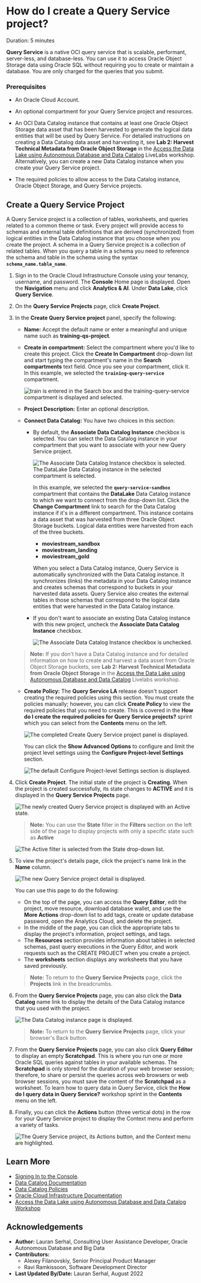 # How do I create a Query Service project?
Duration: 5 minutes

**Query Service** is a native OCI query service that is scalable, performant, server-less, and database-less. You can use it to access Oracle Object Storage data using Oracle SQL without requiring you to create or maintain a database. You are only charged for the queries that you submit.

### Prerequisites
* An Oracle Cloud Account.
* An optional compartment for your Query Service project and resources.
* An OCI Data Catalog instance that contains at least one Oracle Object Storage data asset that has been harvested to generate the logical data entities that will be used by Query Service. For detailed instructions on creating a Data Catalog data asset and harvesting it, see **Lab 2: Harvest Technical Metadata from Oracle Object Storage** in the [Access the Data Lake using Autonomous Database and Data Catalog](https://apexapps.oracle.com/pls/apex/dbpm/r/livelabs/view-workshop?wid=877) LiveLabs workshop. Alternatively, you can create a new Data Catalog instance when you create your Query Service project.

* The required policies to allow access to the Data Catalog instance, Oracle Object Storage, and Query Service projects.

## Create a Query Service Project

A Query Service project is a collection of tables, worksheets, and queries related to a common theme or task. Every project will provide access to schemas and external table definitions that are derived (synchronized) from logical entities in the Data Catalog instance that you choose when you create the project. A schema in a Query Service project is a collection of related tables. When you query a table in a schema you need to reference the schema and table in the schema using the syntax **`schema_name.table_name`**.

1. Sign in to the Oracle Cloud Infrastructure Console using your tenancy, username, and password. The **Console** Home page is displayed. Open the **Navigation** menu and click **Analytics & AI**. Under **Data Lake**, click **Query Service**.

2. On the **Query Service Projects** page, click **Create Project**.

3. In the **Create Query Service project** panel, specify the following:
    * **Name:** Accept the default name or enter a meaningful and unique name such as **training-qs-project**.
    * **Create in compartment:** Select the compartment where you'd like to create this project. Click the **Create In Compartment** drop-down list and start typing the compartment's name in the **Search compartments** text field. Once you see your compartment, click it. In this example, we selected the **`training-query-service`** compartment.

      ![train is entered in the Search box and the training-query-service compartment is displayed and selected.](./images/create-in-compartment.png " ")

    * **Project Description:** Enter an optional description.
    * **Connect Data Catalog:** You have two choices in this section:

        + By default, the **Associate Data Catalog Instance** checkbox is selected. You can select the Data Catalog instance in your compartment that you want to associate with your new Query Service project.

          ![The Associate Data Catalog Instance checkbox is selected. The DataLake Data Catalog instance in the selected compartment is selected.](./images/associate-dcat-default.png " ")

          In this example, we selected the **`query-service-sandbox`** compartment that contains the **DataLake** Data Catalog instance to which we want to connect from the drop-down list. Click the **Change Compartment** link to search for the Data Catalog instance if it's in a different compartment. This instance contains a data asset that was harvested from three Oracle Object Storage buckets. Logical data entities were harvested from each of the three buckets.

             + **moviestream\_sandbox**
             + **moviestream\_landing**
             + **moviestream_gold**

          When you select a Data Catalog instance, Query Service is automatically synchronized with the Data Catalog instance. It synchronizes (links) the metadata in your Data Catalog instance and creates schemas that correspond to buckets in your harvested data assets. Query Service also creates the external tables in those schemas that correspond to the logical data entities that were harvested in the Data Catalog instance.

        + If you don't want to associate an existing Data Catalog instance with this new project, uncheck the **Associate Data Catalog Instance** checkbox.

          ![The Associate Data Catalog Instance checkbox is unchecked.](./images/uncheck-associate-dcat-box.png " ")


    >**Note:** If you don't have a Data Catalog instance and for detailed information on how to create and harvest a data asset from Oracle Object Storage buckets, see **Lab 2: Harvest Technical Metadata from Oracle Object Storage** in the [Access the Data Lake using Autonomous Database and Data Catalog](https://apexapps.oracle.com/pls/apex/dbpm/r/livelabs/view-workshop?wid=877) Livelabs workshop.

    * **Create Policy:** The **Query Service LA** release doesn't support creating the required policies using this section. You must create the policies manually; however, you can click **Create Policy** to view the required policies that you need to create. This is covered in the **How do I create the required policies for Query Service projects?** sprint which you can select from the **Contents** menu on the left.  

      ![The completed Create Query Service project panel is displayed.](./images/create-qs-project.png " ")

      You can click the **Show Advanced Options** to configure and limit the project level settings using the **Configure Project-level Settings** section.

      ![The default Configure Project-level Settings section is displayed.](./images/project-level-settings.png " ")

4. Click **Create Project**. The initial state of the project is **Creating**. When the project is created successfully, its state changes to **ACTIVE** and it is displayed in the **Query Service Projects** page.   

    ![The newly created Query Service project is displayed with an Active state.](./images/new-qs-project.png " ")

    >**Note:** You can use the **State** filter in the **Filters** section on the left side of the page to display projects with only a specific state such as **Active**

    ![The Active filter is selected from the State drop-down list.](./images/state-filter.png " ")

5. To view the project's details page, click the project's name link in the **Name** column.

    ![The new Query Service project detail is displayed.](./images/project-detail.png " ")

    You can use this page to do the following:

    * On the top of the page, you can access the **Query Editor**, edit the project, move resource, download database wallet, and use the **More Actions** drop-down list to add tags, create or update database password, open the Analytics Cloud, and delete the project.
    * In the middle of the page, you can click the appropriate tabs to display the project's information, project settings, and tags.
    * The **Resources** section provides information about tables in selected schemas, past query executions in the Query Editor, and work requests such as the CREATE PROJECT when you create a project.
    * The **worksheets** section displays any worksheets that you have saved previously.

    >**Note:** To return to the **Query Service Projects** page, click the **Projects** link in the breadcrumbs.

6. From the **Query Service Projects** page, you can also click the **Data Catalog** name link to display the details of the Data Catalog instance that you used with the project.

    ![The Data Catalog instance page is displayed.](./images/view-data-catalog.png " ")  

    >**Note:** To return to the **Query Service Projects** page, click your browser's Back button.

7. From the **Query Service Projects** page, you can also click **Query Editor** to display an empty **Scratchpad**. This is where you run one or more Oracle SQL queries against tables in your available schemas. The **Scratchpad** is only stored for the duration of your web browser session; therefore, to share or persist the queries across web browsers or web browser sessions, you must save the content of the **Scratchpad** as a worksheet. To learn how to query data in Query Service, click the **How do I query data in Query Service?** workshop sprint in the **Contents** menu on the left.  

8. Finally, you can click the **Actions** button (three vertical dots) in the row for your Query Service project to display the Context menu and perform a variety of tasks.

    ![The Query Service project, its Actions button, and the Context menu are highlighted.](./images/actions-menu.png " ")  


## Learn More

* [Signing In to the Console](https://docs.cloud.oracle.com/en-us/iaas/Content/GSG/Tasks/signingin.htm).
* [Data Catalog Documentation](https://docs.oracle.com/en-us/iaas/data-catalog/home.htm)
* [Data Catalog Policies](https://docs.oracle.com/en-us/iaas/data-catalog/using/policies.htm)
* [Oracle Cloud Infrastructure Documentation](https://docs.oracle.com/en-us/iaas/Content/GSG/Concepts/baremetalintro.htm)
* [Access the Data Lake using Autonomous Database and Data Catalog Workshop](https://apexapps.oracle.com/pls/apex/dbpm/r/livelabs/view-workshop?wid=877)

## Acknowledgements
* **Author:** Lauran Serhal, Consulting User Assistance Developer, Oracle Autonomous Database and Big Data
* **Contributors:**
    + Alexey Filanovskiy, Senior Principal Product Manager
    + Ravi Ramkissoon, Software Development Director
* **Last Updated By/Date:** Lauran Serhal, August 2022
